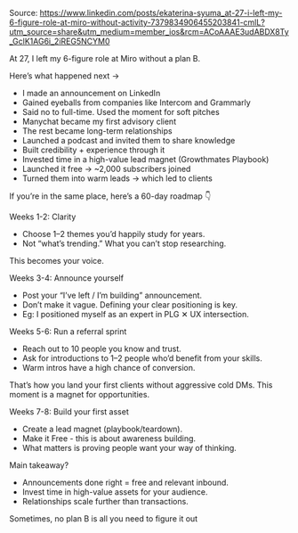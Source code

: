 Source: https://www.linkedin.com/posts/ekaterina-syuma_at-27-i-left-my-6-figure-role-at-miro-without-activity-7379834906455203841-cmlL?utm_source=share&utm_medium=member_ios&rcm=ACoAAAE3udABDX8Ty_GclK1AG6i_2iREG5NCYM0

At 27, I left my 6-figure role at Miro without a plan B.

Here’s what happened next →

- I made an announcement on LinkedIn 
- Gained eyeballs from companies like Intercom and Grammarly
- Said no to full-time. Used the moment for soft pitches
- Manychat became my first advisory client
- The rest became long-term relationships
- Launched a podcast and invited them to share knowledge
- Built credibility + experience through it
- Invested time in a high-value lead magnet (Growthmates Playbook)
- Launched it free → ~2,000 subscribers joined
- Turned them into warm leads → which led to clients

If you’re in the same place, here’s a 60-day roadmap 👇

Weeks 1-2: Clarity

- Choose 1–2 themes you’d happily study for years.
- Not “what’s trending.” What you can’t stop researching.

This becomes your voice.

Weeks 3-4: Announce yourself

- Post your “I’ve left / I’m building” announcement.
- Don’t make it vague. Defining your clear positioning is key.
- Eg: I positioned myself as an expert in PLG ✕ UX intersection.

Weeks 5-6: Run a referral sprint

- Reach out to 10 people you know and trust.
- Ask for introductions to 1–2 people who’d benefit from your skills.
- Warm intros have a high chance of conversion.

That’s how you land your first clients without aggressive cold DMs.
This moment is a magnet for opportunities.

Weeks 7-8: Build your first asset

- Create a lead magnet (playbook/teardown).
- Make it Free - this is about awareness building.
- What matters is proving people want your way of thinking.

Main takeaway?

- Announcements done right = free and relevant inbound.
- Invest time in high-value assets for your audience.
- Relationships scale further than transactions.

Sometimes, no plan B is all you need to figure it out 